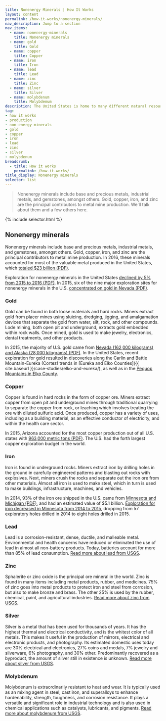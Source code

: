 ```yaml
---
title: Nonenergy Minerals | How It Works
layout: content
permalink: /how-it-works/nonenergy-minerals/
nav_description: Jump to a section
nav_items:
  - name: nonenergy-minerals
    title: Nonenergy minerals
  - name: gold
    title: Gold
  - name: copper
    title: Copper
  - name: iron
    title: Iron
  - name: lead
    title: Lead
  - name: zinc
    title: Zinc
  - name: silver
    title: Silver
  - name: molybdenum
    title: Molybdenum
description: The United States is home to many different natural resources, including fossil fuel, renewable energy", and nonenergy mineral resources (such as gold, copper, and iron). Since the 19th century, natural resource extraction has been a major industry in the U.S., with fluctuations over time.
tag:
- how it works
- production
- non-energy minerals
- gold
- copper
- iron
- lead
- zinc
- silver
- molybdenum
breadcrumb:
  - title: How it works
    permalink: /how-it-works/
title_display: Nonenergy minerals
selector: list
---
```


> Nonenergy minerals include base and precious metals, industrial metals, and gemstones, amongst others. Gold, copper, iron, and zinc are the principal contributors to metal mine production. We'll talk about them and a few others here.

{% include selector.html %}

## Nonenergy minerals

Nonenergy minerals include base and precious metals, industrial metals, and gemstones, amongst others. Gold, copper, iron, and zinc are the principal contributors to metal mine production. In 2016, these minerals accounted for most of the valuable metal produced in the United States, which [totaled $23 billion (PDF)](https://minerals.usgs.gov/minerals/pubs/mcs/2017/mcs2017.pdf).

Exploration for nonenergy minerals in the United States [declined by 5% from 2015 to 2016 (PDF)](https://minerals.usgs.gov/minerals/pubs/mcs/2017/mcs2017.pdf). In 2015, six of the nine major exploration sites for nonenergy minerals in the U.S. [concentrated on gold in Nevada (PDF)](https://minerals.usgs.gov/minerals/mflow/exploration-2015.pdf).

### Gold

Gold can be found in both loose materials and hard rocks. Miners extract gold from placer mines using sluicing, dredging, jigging, and amalgamation devices that separate the gold from water, silt, rock, and other compounds. Lode mining, both open pit and underground, extracts gold embedded within rock walls. Once mined, gold is used to make jewelry, electronics, dental treatments, and other products.

In 2015, the majority of U.S. gold came from [Nevada (162,000 kilograms) and Alaska (28,000 kilograms) (PDF)](https://minerals.usgs.gov/minerals/pubs/commodity/gold/mis-201608-gold.pdf). In the United States, recent exploration for gold resulted in discoveries along the Carlin and Battle Mountain-Eureka (Cortez) trends in [Eureka and Elko Counties]({{ site.baseurl }}/case-studies/elko-and-eureka/), as well as in the [Pequop Mountains in Elko County](http://pubs.nbmg.unr.edu/The-NV-mineral-industry-2011-p/mi2011.htm).

### Copper

Copper is found in hard rocks in the form of copper ore. Miners extract copper from open pit and underground mines through traditional quarrying to separate the copper from rock, or leaching which involves treating the ore with diluted sulfuric acid. Once produced, copper has a variety of uses, including as a building material, as an effective conductor of electricity, and within the health care sector.

In 2015, Arizona accounted for the most copper production out of all U.S. states with [963,000 metric tons (PDF)](https://minerals.usgs.gov/minerals/pubs/commodity/copper/mis-201607-coppe.pdf). The U.S. had the forth largest copper exploration budget in the world.

### Iron

Iron is found in underground rocks. Miners extract iron by drilling holes in the ground in carefully engineered patterns and blasting out rocks with explosives. Next, miners crush the rocks and separate out the iron ore from other materials. Almost all iron is used to make steel, which in turn is used to make buildings, infrastructure, machines, and vehicles.

In 2014, 93% of the iron ore shipped in the U.S. came from [Minnesota and Michigan (PDF)](https://minerals.usgs.gov/minerals/pubs/commodity/iron_ore/mcs-2015-feore.pdf), and had an estimated value of $5.1 billion. [Exploration for iron decreased in Minnesota from 2014 to 2015](http://www.dnr.state.mn.us/lands_minerals/exploration.html#2015), dropping from 57 exploratory holes drilled in 2014 to eight holes drilled in 2015.

### Lead

Lead is a corrosion-resistant, dense, ductile, and malleable metal. Environmental and health concerns have reduced or eliminated the use of lead in almost all non-battery products. Today, batteries account for more than 85% of lead consumption. [Read more about lead from USGS](https://minerals.usgs.gov/minerals/pubs/commodity/lead/).

### Zinc

Sphalerite or zinc oxide is the principal ore mineral in the world. Zinc is found in many items including metal products, rubber, and medicines. 75% of zinc goes into metal products to protect iron and steel from corrosion, but also to make bronze and brass. The other 25% is used by the rubber, chemical, paint, and agricultural industries. [Read more about zinc from USGS](https://minerals.usgs.gov/minerals/pubs/commodity/zinc/).

### Silver

Silver is a metal that has been used for thousands of years. It has the highest thermal and electrical conductivity, and is the whitest color of all metals. This makes it useful in the production of mirrors, electrical and electronic products, and photography. Its estimated domestic uses today are 30% electrical and electronics, 27% coins and medals, 7% jewelry and silverware, 6% photography, and 30% other. Predominantly recovered as a byproduct, the amount of silver still in existence is unknown. [Read more about silver from USGS](https://minerals.usgs.gov/minerals/pubs/commodity/silver/).

### Molybdenum

Molybdenum is extraordinarily resistant to heat and wear. It is typically used as an mixing agent in steel, cast iron, and superalloys to enhance hardenability, strength, toughness, and corrosion resistance. It plays a versatile and significant role in industrial technology and is also used in chemical applications such as catalysts, lubricants, and pigments. [Read more about molybdenum from USGS](https://minerals.usgs.gov/minerals/pubs/commodity/molybdenum/).
